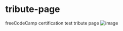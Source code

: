 # tribute-page
freeCodeCamp certification test tribute page
![image](https://user-images.githubusercontent.com/122144831/211838321-68b21a1a-9524-47b0-990f-21b37fccc52d.png)
